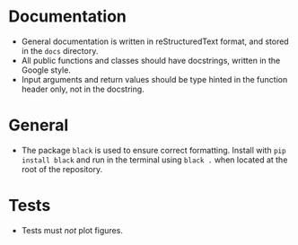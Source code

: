 # Documentation

- General documentation is written in reStructuredText format, and stored in the `docs` directory.
- All public functions and classes should have docstrings, written in the Google style.
- Input arguments and return values should be type hinted in the function header only, not in the docstring.

# General

- The package `black` is used to ensure correct formatting. Install with `pip install black` and run in the terminal using `black .` when located at the root of the repository. 

# Tests

- Tests must *not* plot figures.